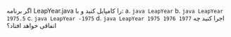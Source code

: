 اگر برنامه LeapYear.java را کامپایل کنید و با:
a. ```java LeapYear```
b. ```java LeapYear 1975.5```
c. ```java LeapYear -1975```
d. ```java LeapYear 1975 1976 1977```
اجرا کنید چه اتفاقی خواهد افتاد؟
